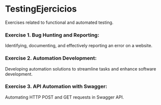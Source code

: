 # TestingEjercicios
Exercises related to functional and automated testing.

### __Exercise 1.__ Bug Hunting and Reporting:

Identifying, documenting, and effectively reporting an error on a website.

### __Exercise 2.__ Automation Development:

Developing automation solutions to streamline tasks and enhance software development.

### __Exercise 3.__ API Automation with Swagger:

Automating HTTP POST and GET requests in Swagger API.
